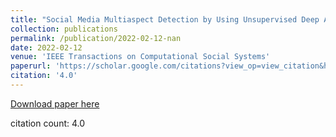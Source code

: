 ```yaml
---
title: "Social Media Multiaspect Detection by Using Unsupervised Deep Active Attention"
collection: publications
permalink: /publication/2022-02-12-nan
date: 2022-02-12
venue: 'IEEE Transactions on Computational Social Systems'
paperurl: 'https://scholar.google.com/citations?view_op=view_citation&hl=en&user=CCckbEUAAAAJ&cstart=20&pagesize=80&citation_for_view=CCckbEUAAAAJ:IUKN3-7HHlwC'
citation: '4.0'
---
```

[Download paper here](https://scholar.google.com/citations?view_op=view_citation&hl=en&user=CCckbEUAAAAJ&cstart=20&pagesize=80&citation_for_view=CCckbEUAAAAJ:IUKN3-7HHlwC)

citation count: 4.0